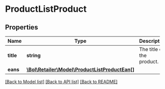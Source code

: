 # ProductListProduct

## Properties
Name | Type | Description | Notes
------------ | ------------- | ------------- | -------------
**title** | **string** | The title of the product. | 
**eans** | [**\Bol\Retailer\Model\ProductListProductEan[]**](ProductListProductEan.md) |  | 

[[Back to Model list]](../../README.md#documentation-for-models) [[Back to API list]](../../README.md#documentation-for-api-endpoints) [[Back to README]](../../README.md)

